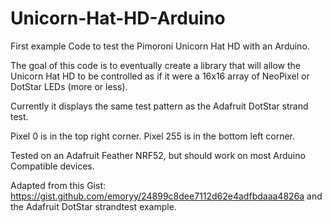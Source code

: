 # Unicorn-Hat-HD-Arduino

First example Code to test the Pimoroni Unicorn Hat HD with an Arduino.

The goal of this code is to eventually create a library that will allow the Unicorn Hat HD to be controlled as if it were a 16x16 array of NeoPixel or DotStar LEDs (more or less).

Currently it displays the same test pattern as the Adafruit DotStar strand test.

Pixel 0 is in the top right corner. Pixel 255 is in the bottom left corner.

Tested on an Adafruit Feather NRF52, but should work on most Arduino Compatible devices.

Adapted from this Gist: https://gist.github.com/emoryy/24899c8dee7112d62e4adfbdaaa4826a and the Adafruit DotStar strandtest example.
